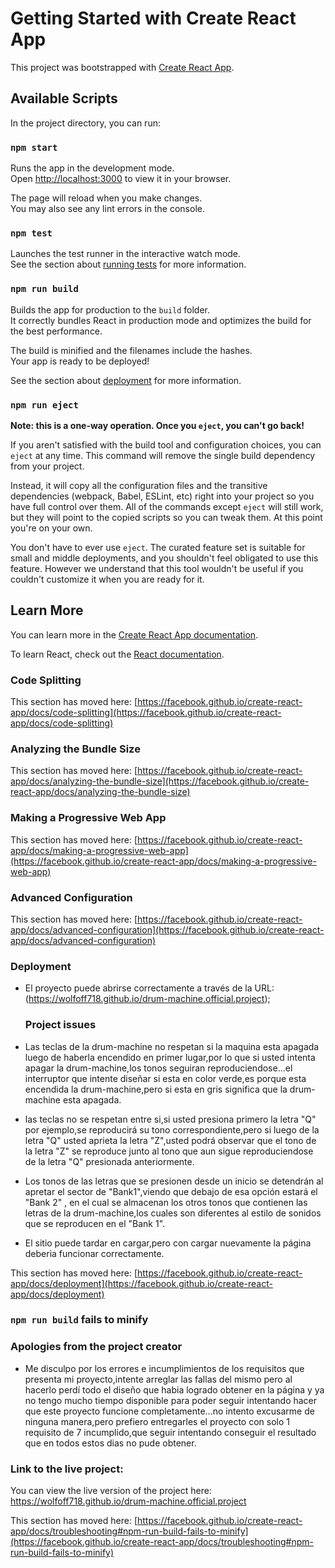 # Getting Started with Create React App

This project was bootstrapped with [Create React App](https://github.com/facebook/create-react-app).

## Available Scripts

In the project directory, you can run:

### `npm start`

Runs the app in the development mode.\
Open [http://localhost:3000](http://localhost:3000) to view it in your browser.

The page will reload when you make changes.\
You may also see any lint errors in the console.

### `npm test`

Launches the test runner in the interactive watch mode.\
See the section about [running tests](https://facebook.github.io/create-react-app/docs/running-tests) for more information.

### `npm run build`

Builds the app for production to the `build` folder.\
It correctly bundles React in production mode and optimizes the build for the best performance.

The build is minified and the filenames include the hashes.\
Your app is ready to be deployed!

See the section about [deployment](https://facebook.github.io/create-react-app/docs/deployment) for more information.

### `npm run eject`

**Note: this is a one-way operation. Once you `eject`, you can't go back!**

If you aren't satisfied with the build tool and configuration choices, you can `eject` at any time. This command will remove the single build dependency from your project.

Instead, it will copy all the configuration files and the transitive dependencies (webpack, Babel, ESLint, etc) right into your project so you have full control over them. All of the commands except `eject` will still work, but they will point to the copied scripts so you can tweak them. At this point you're on your own.

You don't have to ever use `eject`. The curated feature set is suitable for small and middle deployments, and you shouldn't feel obligated to use this feature. However we understand that this tool wouldn't be useful if you couldn't customize it when you are ready for it.

## Learn More

You can learn more in the [Create React App documentation](https://facebook.github.io/create-react-app/docs/getting-started).

To learn React, check out the [React documentation](https://reactjs.org/).

### Code Splitting

This section has moved here: [https://facebook.github.io/create-react-app/docs/code-splitting](https://facebook.github.io/create-react-app/docs/code-splitting)

### Analyzing the Bundle Size

This section has moved here: [https://facebook.github.io/create-react-app/docs/analyzing-the-bundle-size](https://facebook.github.io/create-react-app/docs/analyzing-the-bundle-size)

### Making a Progressive Web App

This section has moved here: [https://facebook.github.io/create-react-app/docs/making-a-progressive-web-app](https://facebook.github.io/create-react-app/docs/making-a-progressive-web-app)

### Advanced Configuration

This section has moved here: [https://facebook.github.io/create-react-app/docs/advanced-configuration](https://facebook.github.io/create-react-app/docs/advanced-configuration)

### Deployment
- El proyecto puede abrirse correctamente a través de la URL: (https://wolfoff718.github.io/drum-machine.official.project);

  ### Project issues
- Las teclas de la drum-machine no respetan si la maquina esta apagada luego de haberla encendido en primer lugar,por lo que si usted intenta apagar la drum-machine,los tonos seguiran reproduciendose...el interruptor que intente diseñar si esta en color verde,es porque esta encendida la drum-machine,pero si esta en gris significa que la drum-machine esta apagada.
  
- las teclas no se respetan entre si,si usted presiona primero la letra "Q" por ejemplo,se reproducirá su tono correspondiente,pero si luego de la letra "Q" usted aprieta la letra "Z",usted podrá observar que el tono de la letra "Z" se reproduce junto al tono que aun sigue reproduciendose de la letra "Q" presionada anteriormente.
  
- Los tonos de las letras que se presionen desde un inicio se detendrán al apretar el sector de "Bank1",viendo que debajo de esa opción estará el "Bank 2" , en el cual se almacenan los otros tonos que contienen las letras de la drum-machine,los cuales son diferentes al estilo de sonidos que se reproducen en el "Bank 1".

- El sitio puede tardar en cargar,pero con cargar nuevamente la página deberia funcionar correctamente.

This section has moved here: [https://facebook.github.io/create-react-app/docs/deployment](https://facebook.github.io/create-react-app/docs/deployment)

### `npm run build` fails to minify

### Apologies from the project creator
- Me disculpo por los errores e incumplimientos de los requisitos que presenta mi proyecto,intente arreglar las fallas del mismo pero al hacerlo perdí todo el diseño que habia logrado obtener en la página y ya no tengo mucho tiempo disponible para poder seguir intentando hacer que este proyecto funcione completamente...no intento excusarme de ninguna manera,pero prefiero entregarles el proyecto con solo 1 requisito de 7 incumplido,que seguir intentando conseguir el resultado que en todos estos dias no pude obtener.

### Link to the live project:
You can view the live version of the project here: https://wolfoff718.github.io/drum-machine.official.project

This section has moved here: [https://facebook.github.io/create-react-app/docs/troubleshooting#npm-run-build-fails-to-minify](https://facebook.github.io/create-react-app/docs/troubleshooting#npm-run-build-fails-to-minify)

